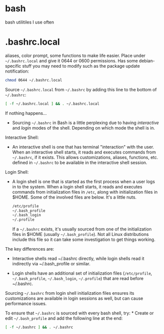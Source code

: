 # bash
bash utilitiles I use often

# .bashrc.local
aliases, color prompt, some functions to make life easier. Place under `~/.bashrc.local` and give it 0644 or 0600 permissions. Has some debian-specific stuff you may need to modify such as the package update notification:
```bash
chmod 0644 ~/.bashrc.local
```
Source `~/.bashrc.local` from `~/.bashrc` by adding this line to the bottom of `~/.bashrc`:
``` bash
[ -f ~/.bashrc.local ] && . ~/.bashrc.local
```
If nothing happens...
  * Sourcing `~/.bashrc` in Bash is a little perplexing due to having _interactive_ and _login_ modes of the shell. Depending on which mode the shell is in.
    
Interactive Shell:
  * An interactive shell is one that has terminal "interaction" with the user. When an interactive shell starts, it reads and executes commands from `~/.bashrc`, if it exists.
    This allows customizations, aliases, functions, etc. defined in `~/.bashrc` to be available in the interactive shell session.

Login Shell:
  * A login shell is one that is started as the first process when a user logs in to the system.
    When a login shell starts, it reads and executes commands from initialization files in `/etc`, along with initialization files in $HOME.
    Some of the involved files are below. It's a little nuts.
    ```bash
    /etc/profile
    ~/.bash_profile
    ~/.bash_login
    ~/.profile
    ```
    If a `~/.bashrc` exists, it's usually sourced from one of the initialization files in $HOME (usually `~/.bash_profile`). Not all Linux distributions include this file so it can take some investigation to get things working.

The key differences are:

  * Interactive shells read ~/.bashrc directly, while login shells read it indirectly via ~/.bash_profile or similar.
    
  * Login shells have an additional set of initialization files (`/etc/profile`, `~/.bash_profile`, `~/.bash_login`, `~/.profile`) that are read before ~/.bashrc.

Sourcing `~/.bashrc` from login shell initialization files ensures its customizations are available in login sessions as well, but can cause performance issues.


To ensure that `~/.bashrc` is sourced with every bash shell, try:
    * Create or edit `~/.bash_profile` and add the following line at the end:

  ```bash
  [ -f ~/.bashrc ] && . ~/.bashrc
  ```
